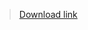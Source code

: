 > [Download link](https://xteko.com/redir?url=https://github.com/cyanzhong/xTeko/raw/master/extension-demos/waterfall.box)